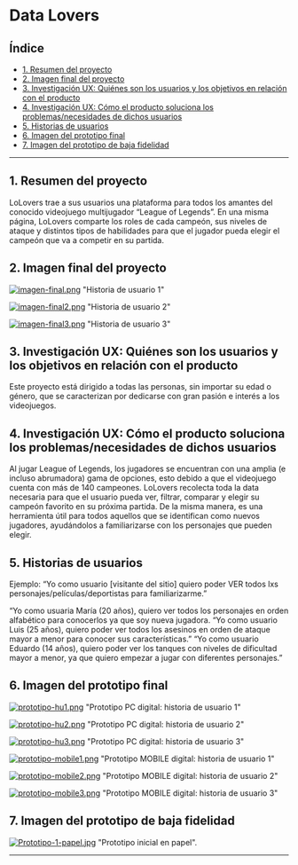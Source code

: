 # Data Lovers

## Índice

* [1. Resumen del proyecto](#2-resumen-del-proyecto)
* [2. Imagen final del proyecto](#2-imagen-final-del-proyecto)
* [3. Investigación UX: Quiénes son los usuarios y los objetivos en relación con el producto](#2-investigación-ux-quiénes-son-los-usuarios-y-los-objetivos-en-relación-con-el-producto)
* [4. Investigación UX: Cómo el producto soluciona los problemas/necesidades de dichos usuarios](#4-investigación-ux-cómo-el-producto-soluciona-los-problemasnecesidades-de-dichos-usuarios)
* [5. Historias de usuarios](#5-historias-de-usuarios)
* [6. Imagen del prototipo final](#6-imagen-del-prototipo-final)
* [7. Imagen del prototipo de baja fidelidad](#6-imagen-del-prototipo-de-baja-fidelidad)

***

## 1. Resumen del proyecto

LoLovers trae a sus usuarios una plataforma para todos los amantes del conocido videojuego multijugador “League of Legends”. En una misma página, LoLovers comparte los roles de cada campeón, sus niveles de ataque y distintos tipos de habilidades para que el jugador pueda elegir el campeón que va a competir en su partida.


## 2. Imagen final del proyecto
[![imagen-final.png](https://i.postimg.cc/mDZMpv22/imagen-final.png)](https://postimg.cc/67Syy1vD)
"Historia de usuario 1"

[![imagen-final2.png](https://i.postimg.cc/L4wvC3GK/imagen-final2.png)](https://postimg.cc/23d43hz2)
"Historia de usuario 2"

[![imagen-final3.png](https://i.postimg.cc/44DbbNhX/imagen-final3.png)](https://postimg.cc/4n19XG50)
"Historia de usuario 3"


## 3. Investigación UX: Quiénes son los usuarios y los objetivos en relación con el producto

Este proyecto está dirigido a todas las personas, sin importar su edad o género, que se caracterizan por dedicarse con gran pasión e interés a los videojuegos. 

## 4. Investigación UX: Cómo el producto soluciona los problemas/necesidades de dichos usuarios

Al jugar League of Legends, los jugadores se encuentran con una amplia (e incluso abrumadora) gama de opciones, esto debido a que el videojuego cuenta con más de 140 campeones. LoLovers recolecta toda la data necesaria para que el usuario pueda ver, filtrar, comparar y elegir su campeón favorito en su próxima partida. De la misma manera, es una herramienta útil para todos aquellos que se identifican como nuevos jugadores, ayudándolos a familiarizarse con los personajes que pueden elegir.

## 5. Historias de usuarios

Ejemplo: “Yo como usuario [visitante del sitio] quiero poder VER todos lxs personajes/películas/deportistas para familiarizarme.”

“Yo como usuaria María (20 años), quiero ver todos los personajes en orden alfabético para conocerlos ya que soy nueva jugadora.
“Yo como usuario Luis (25 años), quiero poder ver todos los asesinos en orden de ataque mayor a menor para conocer sus características.”
“Yo como usuario Eduardo (14 años), quiero poder ver los tanques con niveles de dificultad mayor a menor, ya que quiero empezar a jugar con diferentes personajes.”


## 6. Imagen del prototipo final

[![prototipo-hu1.png](https://i.postimg.cc/hGKbNySv/prototipo-hu1.png)](https://postimg.cc/pm1FFB5M)
"Prototipo PC digital: historia de usuario 1"

[![prototipo-hu2.png](https://i.postimg.cc/1tkK794h/prototipo-hu2.png)](https://postimg.cc/qhGnzH8j)
"Prototipo PC digital: historia de usuario 2"

[![prototipo-hu3.png](https://i.postimg.cc/g06XS3hj/prototipo-hu3.png)](https://postimg.cc/jWtSCwZY)
"Prototipo PC digital: historia de usuario 3"

[![prototipo-mobile1.png](https://i.postimg.cc/XNyWrQbp/prototipo-mobile1.png)](https://postimg.cc/pyx47QyH)
"Prototipo MOBILE digital: historia de usuario 1"

[![prototipo-mobile2.png](https://i.postimg.cc/Qx2HBHwr/prototipo-mobile2.png)](https://postimg.cc/XpgVm7n2)
"Prototipo MOBILE digital: historia de usuario 2"

[![prototipo-mobile3.png](https://i.postimg.cc/5tn4m07y/prototipo-mobile3.png)](https://postimg.cc/WDqcN2Pc)
"Prototipo MOBILE digital: historia de usuario 3"

## 7. Imagen del prototipo de baja fidelidad

[![Prototipo-1-papel.jpg](https://i.postimg.cc/RZCKC3HV/Prototipo-1-papel.jpg)](https://postimg.cc/VdTdDkg3)
"Prototipo inicial en papel".

***
